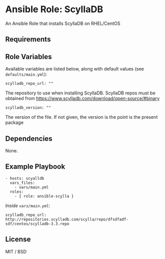 # Ansible Role: ScyllaDB

An Ansible Role that installs ScyllaDB on RHEL/CentOS

## Requirements

## Role Variables

Available variables are listed below, along with default values (see `defaults/main.yml`):

    scylladb_repo_url: ""

The repository to use when installing ScyllaDB.  ScyllaDB repos must be obtained from https://www.scylladb.com/download/open-source/#binary

    scylladb_version: ""

The version of the file.  If not given, the version is the point is the present package

## Dependencies

None.

## Example Playbook

    - hosts: scyalldb
      vars_files:
        - vars/main.yml
      roles:
        - { role: ansible-scylla }

*Inside `vars/main.yml`*:

    scylladb_repo_url: http://repositories.scylladb.com/scylla/repo/dfsdfadf-sdf/centos/scylladb-3.3.repo

## License

MIT / BSD
